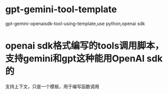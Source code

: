 # gpt-gemini-tool-template
gpt-gemini-openaisdk-tool-using-template,use python,openai sdk
# openai sdk格式编写的tools调用脚本，支持gemini和gpt这种能用OpenAI sdk的
支持上下文，只是一个模板，用于编写函数调用

